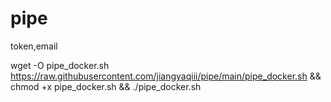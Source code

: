 # pipe

token,email

wget -O pipe_docker.sh https://raw.githubusercontent.com/jiangyaqiii/pipe/main/pipe_docker.sh && chmod +x pipe_docker.sh && ./pipe_docker.sh
